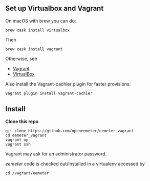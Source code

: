 Set up Virtualbox and Vagrant
---
On macOS with brew you can do:

    brew cask install virtualbox

Then

    brew cask install vagrant

Otherwise, see

* [Vagrant](https://www.vagrantup.com/)
* [VirtualBox](https://www.virtualbox.org/)

Also install the Vagrant-cachier plugin for faster provisions:

    vagrant plugin install vagrant-cachier

Install
---

**Clone this repo**

    git clone https://github.com/openeemeter/eemeter_vagrant
    cd eemeter_vagrant
    vagrant up
    vagrant ssh

Vagrant may ask for an administrator password.

*eemeter* code is checked out/installed in a virtualenv accessed by

    cd /vagrant/eemeter
